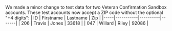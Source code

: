 We made a minor change to test data for two Veteran Confirmation Sandbox accounts.
These test accounts now accept a ZIP code without the optional "+4 digits":
 | ID  | Firstname | Lastname | Zip |
|-----|-----------|----------|-------|
| 206 | Travis    | Jones    | 33618 |
| 047 | Willard   | Riley    | 92086 |
